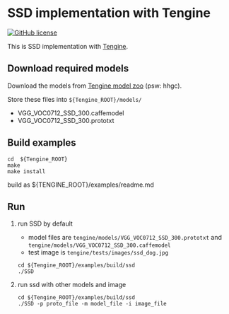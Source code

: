 # SSD implementation with Tengine

[![GitHub license](http://OAID.github.io/pics/apache_2.0.svg)](./LICENSE)

This is SSD implementation with [Tengine](https://github.com/OAID/Tengine).


## Download required models
Download the models from [Tengine model zoo](https://pan.baidu.com/s/1Ar9334MPeIV1eq4pM1eI-Q) (psw: hhgc).

Store these files into `${Tengine_ROOT}/models/`
- VGG_VOC0712_SSD_300.caffemodel
- VGG_VOC0712_SSD_300.prototxt


## Build examples
```
cd  ${Tengine_ROOT}
make
make install
```
build as ${TENGINE_ROOT}/examples/readme.md

## Run

1. run SSD by default
    - model files are `tengine/models/VGG_VOC0712_SSD_300.prototxt` and `tengine/models/VGG_VOC0712_SSD_300.caffemodel`
    - test image is `tengine/tests/images/ssd_dog.jpg`
    ```
    cd ${Tengine_ROOT}/examples/build/ssd
    ./SSD
    ```

2. run ssd with other models and image
    ```
    cd ${Tengine_ROOT}/examples/build/ssd
    ./SSD -p proto_file -m model_file -i image_file
    ```

